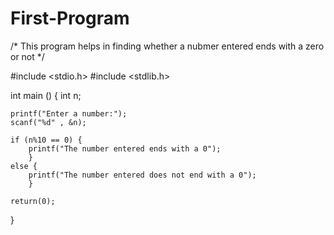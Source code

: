 # First-Program

 /* This program helps in finding whether a nubmer entered ends with a zero or not */
 
 #include <stdio.h>
 #include <stdlib.h>
 
 int main () {
    int n;
 
    printf("Enter a number:");
    scanf("%d" , &n);
    
    if (n%10 == 0) {
        printf("The number entered ends with a 0");
        }
    else {
        printf("The number entered does not end with a 0");
        }
 
    return(0);
}
